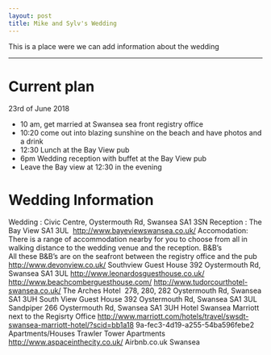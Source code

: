 ```yaml
---
layout: post
title: Mike and Sylv's Wedding
---
```

This is a place were we can add information about the wedding

---

# Current plan
23rd of June 2018
* 10 am, get married at Swansea sea front registry office
* 10:20 come out into blazing sunshine on the beach and have photos and a drink
* 12:30 Lunch at the Bay View pub
* 6pm Wedding reception with buffet at the Bay View pub
* Leave the Bay view at 12:30 in the evening

# Wedding Information
Wedding : Civic Centre, Oystermouth Rd, Swansea SA1 3SN 
Reception : The Bay View SA1 3UL ​ http://www.bayeviewswansea.co.uk/ 
Accomodation: 
There is a range of accommodation nearby for you to choose from all in walking 
distance to the wedding venue and the reception. 
B&B’s  
All these B&B’s are on the seafront between the registry office and the pub 
http://www.devonview.co.uk/ 
Southview Guest House 392 Oystermouth Rd, Swansea SA1 3UL 
http://www.leonardosguesthouse.co.uk/ 
http://www.beachcomberguesthouse.com/ 
http://www.tudorcourthotel-swansea.co.uk/ 
The Arches Hotel ​ 278, 280, 282 Oystermouth Rd, Swansea SA1 3UH 
South View Guest House 392 Oystermouth Rd, Swansea SA1 3UL 
Sandpiper 266 Oystermouth Rd, Swansea SA1 3UH 
Hotel 
Swansea Marriott next to the Regisrty Office 
http://www.marriott.com/hotels/travel/swsdt-swansea-marriott-hotel/?scid=bb1a18
9a-fec3-4d19-a255-54ba596febe2 
Apartments/Houses 
Trawler Tower Apartments ​ http://www.aspaceinthecity.co.uk/ 
Airbnb.co.uk Swansea 
